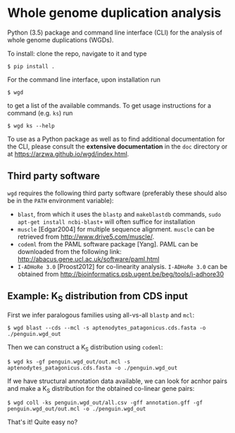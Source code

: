 # Whole genome duplication analysis

Python (3.5) package and command line interface (CLI) for the analysis
of whole genome duplications (WGDs).

To install: clone the repo, navigate to it and type

    $ pip install .

For the command line interface, upon installation run

    $ wgd

to get a list of the available commands. To get usage instructions for
a command (e.g. `ks`) run

    $ wgd ks --help

To use as a Python package as well as to find additional documentation
for the CLI, please consult the **extensive documentation** in the `doc`
directory or at https://arzwa.github.io/wgd/index.html.

## Third party software

`wgd` requires the following third party software (preferably these
should also be in the `PATH` environment variable):

- `blast`, from which it uses the `blastp` and `makeblastdb` commands,
`sudo apt-get install ncbi-blast+` will often suffice for installation
- `muscle` [Edgar2004] for multiple sequence alignment. `muscle` can be \
retrieved from http://www.drive5.com/muscle/.
- `codeml` from the PAML software package [Yang]. PAML can be downloaded
from the following link: http://abacus.gene.ucl.ac.uk/software/paml.html
- `I-ADHoRe 3.0` [Proost2012] for co-linearity analysis. `I-ADHoRe 3.0`
can be obtained from http://bioinformatics.psb.ugent.be/beg/tools/i-adhore30

## Example: K<sub>S</sub> distribution from CDS input

First we infer paralogous families using all-vs-all `blastp` and `mcl`:

    $ wgd blast --cds --mcl -s aptenodytes_patagonicus.cds.fasta -o ./penguin.wgd_out

Then we can construct a K<sub>S</sub> distribution using `codeml`:

    $ wgd ks -gf penguin.wgd_out/out.mcl -s aptenodytes_patagonicus.cds.fasta -o ./penguin.wgd_out

If we have structural annotation data available, we can look for acnhor
pairs and make a K<sub>S</sub> distribution for the obtained co-linear
gene pairs:

    $ wgd coll -ks penguin.wgd_out/all.csv -gff annotation.gff -gf penguin.wgd_out/out.mcl -o ./penguin.wgd_out

That's it! Quite easy no?





